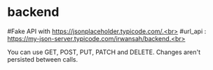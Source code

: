 # backend
#Fake API with https://jsonplaceholder.typicode.com/.<br>
#url_api : https://my-json-server.typicode.com/irwansah/backend.<br>

You can use GET, POST, PUT, PATCH and DELETE. Changes aren't persisted between calls.
